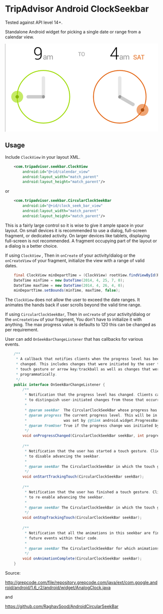 TripAdvisor Android ClockSeekbar
==========================


Tested against API level 14+.

Standalone Android widget for picking a single date or range from a calendar view.

![Screenshot](ScreenShot.png)

Usage
-----

Include `ClockView` in your layout XML.

```xml
    <com.tripadvisor.seekbar.ClockView
        android:id="@+id/calendar_view"
        android:layout_width="match_parent"
        android:layout_height="match_parent"/>
```


or


```xml
    <com.tripadvisor.seekbar.CircularClockSeekBar
        android:id="@+id/clock_seek_bar_view"
        android:layout_width="match_parent"
        android:layout_height="match_parent"/>
```


This is a fairly large control so it is wise to give it ample space in your layout. On small
devices it is recommended to use a dialog, full-screen fragment, or dedicated activity. On larger
devices like tablets, displaying full-screen is not recommended. A fragment occupying part of the
layout or a dialog is a better choice.

If using `ClockView` , Then in `onCreate` of your activity/dialog or the `onCreateView` of your fragment, initialize the
view with a range of valid dates.

```java
    final ClockView minDepartTime = (ClockView) rootView.findViewById(R.id.min_depart_time_clock_view);
    DateTime minTime = new DateTime(2014, 4, 25, 7, 0);
    DateTime maxTime = new DateTime(2014, 4, 26, 4, 0);
    minDepartTime.setBounds(minTime, maxTime, false);
```


The `ClockView` does not allow the user to exceed the date ranges. It animates the hands back if user scrolls beyond the valid time range.


If using `CircularClockSeekBar`, Then in `onCreate` of your activity/dialog or the `onCreateView` of your fragment, You don't
have to initialize it with anything. The max progress value is defaults to 120 this can be changed as per requirement.

User can add `OnSeekBarChangeListener` that has callbacks for various events.

```java
    /**
     * A callback that notifies clients when the progress level has been
     * changed. This includes changes that were initiated by the user through a
     * touch gesture or arrow key/trackball as well as changes that were initiated
     * programmatically.
     */
    public interface OnSeekBarChangeListener {
        /**
         * Notification that the progress level has changed. Clients can use the fromUser parameter
         * to distinguish user-initiated changes from those that occurred programmatically.
         *
         * @param seekBar  The CircularClockSeekBar whose progress has changed
         * @param progress The current progress level. This will be in the range 0..max where max
         *                 was set by {@link android.widget.ProgressBar#setMax(int)}. (The default value for max is 100.)
         * @param fromUser True if the progress change was initiated by the user.
         */
        void onProgressChanged(CircularClockSeekBar seekBar, int progress, boolean fromUser);

        /**
         * Notification that the user has started a touch gesture. Clients may want to use this
         * to disable advancing the seekbar.
         *
         * @param seekBar The CircularClockSeekBar in which the touch gesture began
         */
        void onStartTrackingTouch(CircularClockSeekBar seekBar);

        /**
         * Notification that the user has finished a touch gesture. Clients may want to use this
         * to re-enable advancing the seekbar.
         *
         * @param seekBar The CircularClockSeekBar in which the touch gesture began
         */
        void onStopTrackingTouch(CircularClockSeekBar seekBar);

        /**
         * Notification that all the animations in this seekbar are finished. Clients may use this to trigger
         * future events within their code.
         *
         * @param seekBar The CircularClockSeekBar for which animations are complete.
         */
        void onAnimationComplete(CircularClockSeekBar seekBar);
    }
```


Source: 

http://grepcode.com/file/repository.grepcode.com/java/ext/com.google.android/android/1.6_r2/android/widget/AnalogClock.java

and 

https://github.com/RaghavSood/AndroidCircularSeekBar
